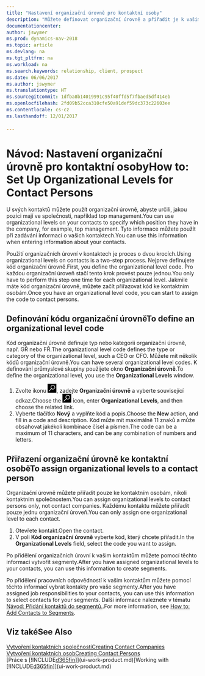 ```yaml
---
title: "Nastavení organizační úrovně pro kontaktní osoby"
description: "Můžete definovat organizační úrovně a přiřadit je k vašim kontaktům k indikaci a jejich pozici, kterou mají ve vaší společnosti, například vrcholný management."
documentationcenter: 
author: jswymer
ms.prod: dynamics-nav-2018
ms.topic: article
ms.devlang: na
ms.tgt_pltfrm: na
ms.workload: na
ms.search.keywords: relationship, client, prospect
ms.date: 06/06/2017
ms.author: jswymer
ms.translationtype: HT
ms.sourcegitcommit: 1dfba8b14019991c95f40ffd5f7fbaed5df414eb
ms.openlocfilehash: 2fd09b52cca310cfe50a91def59dc373c22603ee
ms.contentlocale: cs-cz
ms.lasthandoff: 12/01/2017

---
```

# <a name="how-to-set-up-organizational-levels-for-contact-persons"></a><span data-ttu-id="cebcf-103">Návod: Nastavení organizační úrovně pro kontaktní osoby</span><span class="sxs-lookup"><span data-stu-id="cebcf-103">How to: Set Up Organizational Levels for Contact Persons</span></span>
<span data-ttu-id="cebcf-104">U svých kontaktů můžete použít organizační úrovně, abyste určili, jakou pozici mají ve společnosti, například top management.</span><span class="sxs-lookup"><span data-stu-id="cebcf-104">You can use organizational levels on your contacts to specify which position they have in the company, for example, top management.</span></span> <span data-ttu-id="cebcf-105">Tyto informace můžete použít při zadávání informací o vašich kontaktech.</span><span class="sxs-lookup"><span data-stu-id="cebcf-105">You can use this information when entering information about your contacts.</span></span>

<span data-ttu-id="cebcf-106">Použití organizačních úrovní v kontaktech je proces o dvou krocích.</span><span class="sxs-lookup"><span data-stu-id="cebcf-106">Using organizational levels on contacts is a two-step process.</span></span> <span data-ttu-id="cebcf-107">Nejprve definujete kód organizační úrovně.</span><span class="sxs-lookup"><span data-stu-id="cebcf-107">First, you define the organizational level code.</span></span> <span data-ttu-id="cebcf-108">Pro každou organizační úroveň stačí tento krok provést pouze jednou.</span><span class="sxs-lookup"><span data-stu-id="cebcf-108">You only have to perform this step one time for each organizational level.</span></span> <span data-ttu-id="cebcf-109">Jakmile máte kód organizační úrovně, můžete začít přiřazovat kód ke kontaktním osobám.</span><span class="sxs-lookup"><span data-stu-id="cebcf-109">Once you have an organizational level code, you can start to assign the code to contact persons.</span></span>

## <a name="to-define-an-organizational-level-code"></a><span data-ttu-id="cebcf-110">Definování kódu organizační úrovně</span><span class="sxs-lookup"><span data-stu-id="cebcf-110">To define an organizational level code</span></span>
<span data-ttu-id="cebcf-111">Kód organizační úrovně definuje typ nebo kategorii organizační úrovně, např. GŘ nebo FŘ.</span><span class="sxs-lookup"><span data-stu-id="cebcf-111">The organizational level code defines the type or category of the organizational level, such a CEO  or CFO.</span></span> <span data-ttu-id="cebcf-112">Můžete mít několik kódů organizační úrovně.</span><span class="sxs-lookup"><span data-stu-id="cebcf-112">You can have several organizational level codes.</span></span> <span data-ttu-id="cebcf-113">K definování průmyslové skupiny použijete okno **Organizační úrovně**.</span><span class="sxs-lookup"><span data-stu-id="cebcf-113">To define the organizational level, you use the **Organizational Levels** window.</span></span>

1. <span data-ttu-id="cebcf-114">Zvolte ikonu ![Vyhledat stránku nebo sestavu](media/ui-search/search_small.png "Ikona Vyhledat stránku nebo sestavu"), zadejte **Organizační úrovně** a vyberte související odkaz.</span><span class="sxs-lookup"><span data-stu-id="cebcf-114">Choose the ![Search for Page or Report](media/ui-search/search_small.png "Search for Page or Report icon") icon, enter **Organizational Levels**, and then choose the related link.</span></span>
2. <span data-ttu-id="cebcf-115">Vyberte tlačítko **Nový** a vyplňte kód a popis.</span><span class="sxs-lookup"><span data-stu-id="cebcf-115">Choose the **New** action, and fill in a code and description.</span></span> <span data-ttu-id="cebcf-116">Kód může mít maximálně 11 znaků a může obsahovat jakékoli kombinace čísel a písmen.</span><span class="sxs-lookup"><span data-stu-id="cebcf-116">The code can be a maximum of 11 characters, and can be any combination of numbers and letters.</span></span>

## <a name="to-assign-organizational-levels-to-a-contact-person"></a><span data-ttu-id="cebcf-117">Přiřazení organizační úrovně ke kontaktní osobě</span><span class="sxs-lookup"><span data-stu-id="cebcf-117">To assign organizational levels to a contact person</span></span>
<span data-ttu-id="cebcf-118">Organizační úrovně můžete přiřadit pouze ke kontaktním osobám, nikoli kontaktním společnostem.</span><span class="sxs-lookup"><span data-stu-id="cebcf-118">You can assign organizational levels to contact persons only, not contact companies.</span></span> <span data-ttu-id="cebcf-119">Každému kontaktu můžete přiřadit pouze jednu organizační úroveň.</span><span class="sxs-lookup"><span data-stu-id="cebcf-119">You can only assign one organizational level to each contact.</span></span>

1. <span data-ttu-id="cebcf-120">Otevřete kontakt.</span><span class="sxs-lookup"><span data-stu-id="cebcf-120">Open the contact.</span></span>
2. <span data-ttu-id="cebcf-121">V poli **Kód organizační úrovně** vyberte kód, který chcete přiřadit.</span><span class="sxs-lookup"><span data-stu-id="cebcf-121">In the **Organizational Levels** field, select the code you want to assign.</span></span>

<span data-ttu-id="cebcf-122">Po přidělení organizačních úrovní k vašim kontaktům můžete pomocí těchto informací vytvořit segmenty.</span><span class="sxs-lookup"><span data-stu-id="cebcf-122">After you have assigned organizational levels to your contacts, you can use this information to create segments.</span></span>

<span data-ttu-id="cebcf-123">Po přidělení pracovních odpovědností k vašim kontaktům můžete pomocí těchto informací vybrat kontakty pro vaše segmenty.</span><span class="sxs-lookup"><span data-stu-id="cebcf-123">After you have assigned job responsibilities to your contacts, you can use this information to select contacts for your segments.</span></span> <span data-ttu-id="cebcf-124">Další informace naleznete v tématu [Návod: Přidání kontaktů do segmentů.](marketing-add-contact-segment.md).</span><span class="sxs-lookup"><span data-stu-id="cebcf-124">For more information, see [How to: Add Contacts to Segments](marketing-add-contact-segment.md).</span></span>

## <a name="see-also"></a><span data-ttu-id="cebcf-125">Viz také</span><span class="sxs-lookup"><span data-stu-id="cebcf-125">See Also</span></span>
[<span data-ttu-id="cebcf-126">Vytvoření kontaktních společností</span><span class="sxs-lookup"><span data-stu-id="cebcf-126">Creating Contact Companies</span></span>](marketing-create-contact-companies.md)  
[<span data-ttu-id="cebcf-127">Vytvoření kontaktních osob</span><span class="sxs-lookup"><span data-stu-id="cebcf-127">Creating Contact Persons</span></span>](marketing-create-contact-persons.md)  
<span data-ttu-id="cebcf-128">[Práce s [!INCLUDE[d365fin](includes/d365fin_md.md)]](ui-work-product.md)</span><span class="sxs-lookup"><span data-stu-id="cebcf-128">[Working with [!INCLUDE[d365fin](includes/d365fin_md.md)]](ui-work-product.md)</span></span>  

